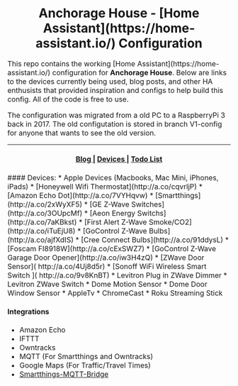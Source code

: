 <h1 align="center">
  <br>
  Anchorage House - [Home Assistant](https://home-assistant.io/) Configuration
</h1>
<p><font size="3">
	This repo contains the working [Home Assistant](https://home-assistant.io/) configuration for <strong>Anchorage House</strong>. Below are links to the devices currently being used, blog posts, and other HA enthusists that provided inspiration and configs to help build this config. All of the code is free to use.</p>
<p>
	The configuration was migrated from a old PC to a RaspberryPi 3 back in 2017. The old configutation is stored in branch V1-config for anyone that wants to see the old version.</p> 
<hr>
<div align="center"><a name="menu"></a>
  <h4>
    <a href="https://medium.com/@thejeffreystone">
      Blog
    </a>
    <span> | </span>
    <a href="https://github.com/thejeffreystone/home-assistant-configuration#devices">
      Devices
    </a>
    <span> | </span>
    <a href="https://github.com/thejeffreystone/home-assistant-configuration/issues">
      Todo List
    </a>
  </h4>
</div>
<a name="devices"></a>
#### Devices:
* Apple Devices (Macbooks, Mac Mini, iPhones, iPads)
* [Honeywell Wifi Thermostat](http://a.co/cqvrljP)
* [Amazon Echo Dot](http://a.co/7VYHqvw)
* [Smartthings](http://a.co/2xWyXF5)
* [GE Z-Wave Switches](http://a.co/3OUpcMf)
* [Aeon Energy Switchs](http://a.co/7aKBkst)
* [First Alert Z-Wave Smoke/CO2](http://a.co/iTuEjU8)
* [GoControl Z-Wave Bulbs](http://a.co/ajfXdIS)
* [Cree Connect Bulbs](http://a.co/91ddysL)
* [Foscam FI8918W](http://a.co/cExSWZ7)
* [GoControl Z-Wave Garage Door Opener](http://a.co/iw3H4zQ)
* [ZWave Door Sensor]( http://a.co/4Uj8d5r)
* [Sonoff WiFi Wireless Smart Switch ]( http://a.co/9v8KnBT)
* Levitron Plug in ZWave Dimmer
* Levitron ZWave Switch
* Dome Motion Sensor
* Dome Door Window Sensor
* AppleTv
* ChromeCast
* Roku Streaming Stick

<a name="integrations"></a>
#### Integrations
* Amazon Echo
* IFTTT
* Owntracks
* MQTT (For Smartthings and Owntracks)
* Google Maps (For Traffic/Travel Times)
* [Smartthings-MQTT-Bridge](https://github.com/stjohnjohnson/smartthings-mqtt-bridge)
